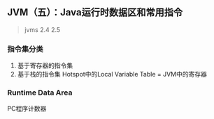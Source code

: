 ## JVM（五）：Java运行时数据区和常用指令
> jvms 2.4 2.5

### 指令集分类
1. 基于寄存器的指令集
2. 基于栈的指令集 Hotspot中的Local Variable Table = JVM中的寄存器

### Runtime Data Area
PC程序计数器
